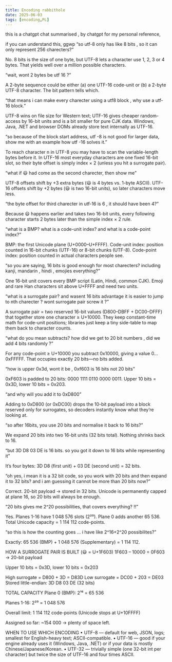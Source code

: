 ```yaml
---
title: Encoding rabbithole 
date: 2025-06-03
tags: [encoding,PL]
---
```

this is a chatgpt chat summarised , by chatgpt for my personal reference, 

if you can understand this, ggwp 
“so utf-8 only has like 8 bits , so it can only represent 256 charecters?”

No. 8 bits is the size of one byte, but UTF-8 lets a character use 1, 2, 3 or 4 bytes. That yields well over a million possible characters.

“wait, wont 2 bytes be utf 16 ?”

A 2-byte sequence could be either (a) one UTF-16 code-unit or (b) a 2-byte UTF-8 character. The bit pattern tells which.

“that means i can make every charecter using a utf8 block , why use a utf-16 block.”

UTF-8 wins on file size for Western text; UTF-16 gives cheaper random-access by 16-bit units and is a bit smaller for pure CJK data. Windows, Java, .NET and browser DOMs already store text internally as UTF-16.

“so because of the block start address, utf -8 is not good for larger data, show me with an example how utf -16 solves it.”

To reach character n in UTF-8 you may have to scan the variable-length bytes before it.
In UTF-16 most everyday characters are one fixed 16-bit slot, so their byte offset is simply index × 2 (unless you hit a surrogate pair).

“what if 😃 had come as the second charecter, then show me”

UTF-8 offsets shift by +3 extra bytes (😃 is 4 bytes vs. 1-byte ASCII).
UTF-16 offsets shift by +2 bytes (😃 is two 16-bit units), so later characters move less.

“the byte offset for third charecter in utf-16 is 6 , it should have been 4?”

Because 😃 happens earlier and takes two 16-bit units, every following character starts 2 bytes later than the simple index × 2 rule.

“what is a BMP? what is a code-unit index? and what is a code-point index?”

BMP: the first Unicode plane (U+0000–U+FFFF).
Code-unit index: position counted in 16-bit chunks (UTF-16) or 8-bit chunks (UTF-8).
Code-point index: position counted in actual characters people see.

“so you are saying, 16 bits is good enough for most charecters? including kanji, mandarin , hindi , emojies everything?”

One 16-bit unit covers every BMP script (Latin, Hindi, common CJK). Emoji and rare Han characters sit above U+FFFF and need two units.

“what is a surrogate pair? and wasent 16 bits advantage it is easier to jump to nth charecter ? wont surrogate pair screw it ?”

A surrogate pair = two reserved 16-bit values (D800–DBFF + DC00–DFFF) that together store one character ≥ U+10000. They keep constant-time math for code-unit positions; libraries just keep a tiny side-table to map them back to character counts.

“what do you mean subtracts? how did we get to 20 bit numbers , did we add 4 bits randomly ?”

For any code-point ≥ U+10000 you subtract 0x10000, giving a value 0…0xFFFFF. That occupies exactly 20 bits—no bits added.

“how is upper 0x3d, wont it be , 0xf603 is 16 bits not 20 bits”

0xF603 is padded to 20 bits: 0000 1111 0110 0000 0011.
Upper 10 bits = 0x3D, lower 10 bits = 0x203.

“and why will you add it to 0xD800”

Adding to 0xD800 (or 0xDC00) drops the 10-bit payload into a block reserved only for surrogates, so decoders instantly know what they’re looking at.

“so after 16bits, you use 20 bits and normalise it back to 16 bits?”

We expand 20 bits into two 16-bit units (32 bits total). Nothing shrinks back to 16.

“but 3D D8 03 DE is 16 bits. so you got it down to 16 bits while representing it”

It’s four bytes: 3D D8 (first unit) + 03 DE (second unit) = 32 bits.

“oh yes, i mean it is a 32 bit code, so you work with 20 bits and then expand it to 32 bits? and i am guessing it cannot be more than 20 bits now?”

Correct. 20-bit payload → stored in 32 bits. Unicode is permanently capped at plane 16, so 20 bits will always be enough.

“20 bits gives me 2^20 possibilities, that covers everything? !!”

Yes. Planes 1-16 have 1 048 576 slots (2²⁰). Plane 0 adds another 65 536. Total Unicode capacity = 1 114 112 code-points.

“so this is how the counting goes … i have like 2^16+2^20 possibilites?”

Exactly: 65 536 (BMP) + 1 048 576 (Supplementary) = 1 114 112.

HOW A SURROGATE PAIR IS BUILT (😃 = U+1F603)
1F603 – 10000 = 0F603 → 20-bit payload

Upper 10 bits = 0x3D, lower 10 bits = 0x203

High surrogate = D800 + 3D = D83D
Low surrogate = DC00 + 203 = DE03
Stored little-endian: 3D D8 03 DE (32 bits)

TOTAL CAPACITY
Plane 0 (BMP): 2¹⁶ = 65 536

Planes 1-16: 2²⁰ = 1 048 576

Overall limit: 1 114 112 code-points (Unicode stops at U+10FFFF)

Assigned so far: ~154 000 → plenty of space left.

WHEN TO USE WHICH ENCODING
• UTF-8 — default for web, JSON, logs; smallest for English-heavy text; ASCII-compatible.
• UTF-16 — good if your engine already uses it (Windows, Java, .NET) or if your data is mostly Chinese/Japanese/Korean.
• UTF-32 — trivially simple (one 32-bit int per character) but twice the size of UTF-16 and four times ASCII.